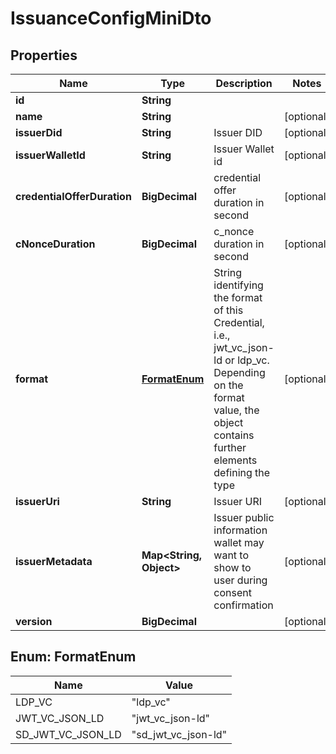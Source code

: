 # IssuanceConfigMiniDto

## Properties

| Name                        | Type                          | Description                                                                                                                                                             | Notes      |
| --------------------------- | ----------------------------- | ----------------------------------------------------------------------------------------------------------------------------------------------------------------------- | ---------- |
| **id**                      | **String**                    |                                                                                                                                                                         |            |
| **name**                    | **String**                    |                                                                                                                                                                         | [optional] |
| **issuerDid**               | **String**                    | Issuer DID                                                                                                                                                              | [optional] |
| **issuerWalletId**          | **String**                    | Issuer Wallet id                                                                                                                                                        | [optional] |
| **credentialOfferDuration** | **BigDecimal**                | credential offer duration in second                                                                                                                                     | [optional] |
| **cNonceDuration**          | **BigDecimal**                | c_nonce duration in second                                                                                                                                              | [optional] |
| **format**                  | [**FormatEnum**](#FormatEnum) | String identifying the format of this Credential, i.e., jwt_vc_json-ld or ldp_vc. Depending on the format value, the object contains further elements defining the type | [optional] |
| **issuerUri**               | **String**                    | Issuer URI                                                                                                                                                              | [optional] |
| **issuerMetadata**          | **Map&lt;String, Object&gt;** | Issuer public information wallet may want to show to user during consent confirmation                                                                                   | [optional] |
| **version**                 | **BigDecimal**                |                                                                                                                                                                         | [optional] |

## Enum: FormatEnum

| Name              | Value                         |
| ----------------- | ----------------------------- |
| LDP_VC            | &quot;ldp_vc&quot;            |
| JWT_VC_JSON_LD    | &quot;jwt_vc_json-ld&quot;    |
| SD_JWT_VC_JSON_LD | &quot;sd_jwt_vc_json-ld&quot; |
